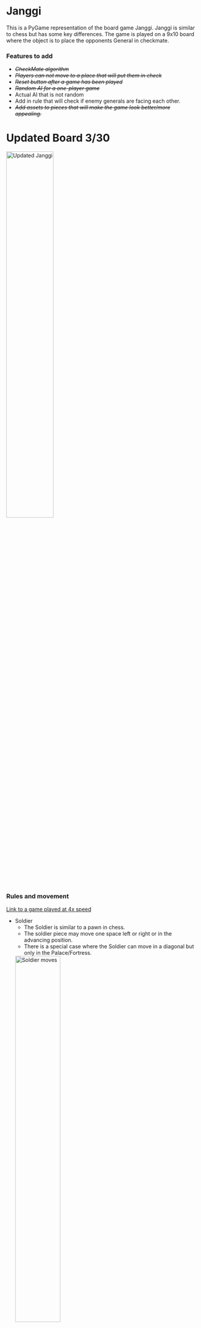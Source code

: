 # Janggi

This is a PyGame representation of the board game Janggi. Janggi is similar to chess but has some key differences.
The game is played on a 9x10 board where the object is to place the opponents General in checkmate.

### Features to add
- <del>*CheckMate algorithm*</del>
- <del>*Players can not move to a place that will put them in check*</del>
- <del>*Reset button after a game has been played*</del>
- <del>*Random AI for a one-player game*</del>
- Actual AI that is not random
- Add in rule that will check if enemy generals are facing each other.
- <del>*Add assets to pieces that will make the game look better/more appealing.*<del>

# Updated Board 3/30
  <img width="50%" alt="Updated Janggi" src="https://user-images.githubusercontent.com/47544304/113047977-9e64d780-9167-11eb-955b-fd43ca4da98e.png">

### Rules and movement

[Link to a game played at 4x speed](https://www.youtube.com/watch?v=dv5mZsji8hM)

- Soldier
  - The Soldier is similar to a pawn in chess.
  - The soldier piece may move one space left or right or in the advancing position.
  - There is a special case where the Soldier can move in a diagonal but only in the Palace/Fortress.
  <img width = 50% alt="Soldier moves" src="https://user-images.githubusercontent.com/47544304/112735458-25247500-8f1a-11eb-85b9-1ec8a1f3d6d6.png">
- Chariot
  - The Chariot can move as many spaces in a straight line on the board. 
  - The Chariot can not jump or take over a piece of the same color, but can capture a piece of a different color.
  <img width= 50% alt="Chariot moves" src="https://user-images.githubusercontent.com/47544304/112735515-949a6480-8f1a-11eb-86cf-c72c47d075be.png">
- Elephant
  - The Elephant starts one place forward, left, right, or backward, and then moves two spaces diagonally.
  - The Elephant can be blocked if there is a piece along the path to the placement.
  <img width= 50% alt="Elephant moves" src="https://user-images.githubusercontent.com/47544304/112735540-b98ed780-8f1a-11eb-82fe-c2d005e3b35a.png">
- Horse
  - The Horse starts one place forward, left, right, or backward, and then moves one space diagonally.
  - Like the Elephant the Horse can be blocked along the path.
  <img width= 50% alt="Horse moves" src="https://user-images.githubusercontent.com/47544304/112735546-cad7e400-8f1a-11eb-8b19-176d0548fdab.png">
- Guard
  - The Guard must stay inside the Palace/Fortress, and can only move one space along any line in the Fortress/Palace.
  <img width= 50% alt="Guard moves" src="https://user-images.githubusercontent.com/47544304/112735553-d75c3c80-8f1a-11eb-82b5-00039a21f8bd.png">
- Cannon
  - The Cannon moves along any straight line, including Palace/Fortress lines, but must have ONE piece, any color, to jump over.
  - The only exceptions are that the Cannon can not jump over another Cannon, and the Cannon can not capture another Cannon piece. \
  <img width= 50% alt="Cannon moves" src="https://user-images.githubusercontent.com/47544304/112735561-ecd16680-8f1a-11eb-83f8-87f5732a4f66.png">
- General
  - The General, like the Guard, must stay inside the Palace/Fortress, and can only move one space along any line in the Fortress/Palace.
  <img width= 50% alt="General moves" src="https://user-images.githubusercontent.com/47544304/112735568-f955bf00-8f1a-11eb-859f-438e8f2bf607.png">
  
  


### Prerequisites
You will need to have installed the at least Python 3.7.7 because that is what is recommended by the next requirement.         
PyGame needs to be installed on your device to display and play Janggi.


- [Python](https://www.python.org/downloads/) - Instructions to download and install Python on your device of choice.
- [Pygame](https://www.pygame.org/wiki/GettingStarted) - Instructions to install PyGame.

Type into your command line
```
$ python --version
--python version here-- if installed correctly
```

This will execute a simple game if PyGame was installed correctly.
```
python3 -m pygame.examples.aliens
```

## Built With

* [Python](https://www.python.org/)
* [Pygame](https://www.pygame.org/news)

## Authors

* **Sean Hallisey**
